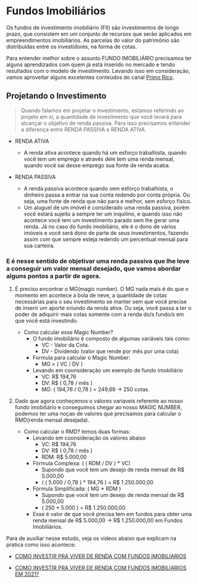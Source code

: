 
# Fundos Imobiliários

Os fundos de investimento imobiliário (FII) são investimentos de longo prazo, que consistem em um conjunto de recursos que serão aplicados em empreendimentos imobiliários. As parcelas do valor do patrimônio são distribuídas entre os investidores, na forma de cotas.

Para entender melhor sobre o assunto FUNDO IMOBILIÁRIO precisamos ter alguns aprendizados com quem já está inserido no mercado e tendo resultados com o modelo de investimento. Levando isso em consideração, vamos aproveitar alguns excelentes conteúdos do canal [Primo Rico](https://www.youtube.com/c/ThiagoNigro/about).

## Projetando o Investimento 

>Quando falamos em projetar o investimento, estamos referindo ao projeto em si, a quantidade de investimento que você levará para alcançar o objetivo de renda passiva. Para isso precisamos entender a diferença entre RENDA PASSIVA e RENDA ATIVA.

* RENDA ATIVA
    * A renda ativa acontece quando há um esforço trabalhista, quando você tem um emprego e através dele tem uma renda mensal, quando você sai desse emprego sua fonte de renda acaba.

* RENDA PASSIVA
    * A renda passiva acontece quando sem esforço trabalhista, o dinheiro passa a entrar na sua conta redendo por conta própria. Ou seja, uma fonte de renda que não para e melhor, sem esforço físico.
    * Um aluguel de um imóvel é considerado uma renda passiva, porém você estará sujeito a sempre ter um inquilino, e quando isso não acontece você tem um investimento parado sem lhe gerar uma renda. Já no caso do fundo imobiliário, ele é o dono de vários imóveis e você será dono de parte de seus investimentos, fazendo assim com que sempre esteja redendo um percentual mensal para sua carteira.

### E é nesse sentido de objetivar uma renda passiva que lhe leve a conseguir um valor mensal desejado, que vamos abordar alguns pontos a partir de agora.

1. É preciso encontrar o MG(magic number). O MG nada mais é do que o momento em acontece a bola de neve, a quantidade de cotas necessárias para o seu investimento se manter sem que você precise de inserir um aporte oriundo da renda ativa. Ou seja, você passa a ter o poder de adiquirir mais cotas somente com a renda do/s fundo/s em que você está investindo.

    * Como calcular esse Magic Number?
        * O fundo imobiliário é composto de algumas variáveis tais como:
            * VC - Valor da Cota.
            * DV - Dividendo (valor que rende por mês por uma cota)
        * Formula para calcular o Magic Number:
            * MG = ( VC / DV )
        * Levando em coonsideração um exemplo de fundo imobiliário
            * VC: R$ 194,76
            * DV: R$ ( 0,78 / mês )
            * MG: ( 194,76 / 0,78 ) = 249,69 -> 250 cotas.
2. Dado que agora conheçemos o valores variaveis referente ao nosso fundo imobiliário e conseguimos chegar ao nosso MAGIC NUMBER, podemos ter uma noçao de valores que precisamos para calcular o RMD(renda mensal desejada).

    * Como calcular o RMD? temos duas formas:
        * Levando em coonsideração os valores abaixo
            * VC: R$ 194,76
            * DV: R$ ( 0,78 / mês )
            * RDM: R$ 5.000,00
        * Fórmula Complexa: ( ( RDM / DV ) * VC)
            * Supondo que você tem um desejo de renda mensal de R$ 5.000,00
            * ( ( 5.000 / 0,78 ) * 194,76 ) = R$ 1.250.000,00
        * Fórmula Simplificada: ( MG * RDM )
            * Supondo que você tem um desejo de renda mensal de R$ 5.000,00
            * ( 250 * 5.000 ) = R$ 1.250.000,00
        * Esse é valor de que você precisa tem em fundos para obter uma renda mensal de R$ 5.000,00 -> R$ 1.250.000,00 em Fundos Imobiliários.


Para de auxiliar nesse estudo, veja os videos abaixo que explicam na pratica como isso acontece:

* [COMO INVESTIR PRA VIVER DE RENDA COM FUNDOS IMOBILIARIOS](https://www.youtube.com/watch?v=rhXn31-CKrg&list=PLHvsswG2Q9jJOMA-p33aYCxAiYN1-JFC4&index=2)

* [COMO INVESTIR PRA VIVER DE RENDA COM FUNDOS IMOBILIARIOS EM 2021?](https://www.youtube.com/watch?v=3JqeEYMgu8Q&list=PLHvsswG2Q9jJOMA-p33aYCxAiYN1-JFC4&index=50)

